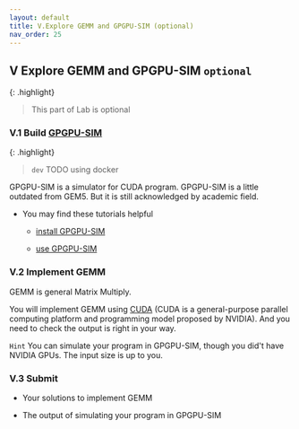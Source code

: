 ```yaml
---
layout: default
title: V.Explore GEMM and GPGPU-SIM (optional)
nav_order: 25
---
```


## V Explore GEMM and GPGPU-SIM `optional`

{: .highlight}
> This part of Lab is optional

### V.1 Build [GPGPU-SIM](http://www.gpgpu-sim.org/)

{: .highlight}
> `dev` TODO using docker

GPGPU-SIM is a simulator for CUDA program. GPGPU-SIM is a little outdated from GEM5. But it is still acknowledged by academic field.

- You may find these tutorials helpful
  
  - [install GPGPU-SIM](https://github.com/wu-kan/wu-kan.github.io/blob/a94869ef1f1f6bf5daf9535cacbfc69912c2322b/_posts/2022-01-27-%E6%A8%A1%E6%8B%9F%E5%99%A8%20GPGPU-Sim%20%E7%9A%84%E4%BD%BF%E7%94%A8%E4%BB%8B%E7%BB%8D.md)
  
  - [use GPGPU-SIM](https://blog.csdn.net/gtyinstinct/article/details/126075885)

### V.2 Implement GEMM

GEMM is general Matrix Multiply.

You will implement GEMM using [CUDA](https://docs.nvidia.com/cuda/cuda-c-programming-guide/index.html) (CUDA is a general-purpose parallel computing platform and programming model proposed by NVIDIA). And you need to check the output is right in your way.

`Hint` You can simulate your program in GPGPU-SIM, though you did't have NVIDIA GPUs. The input size is up to you.

### V.3 Submit

- Your solutions to implement GEMM

- The output of simulating your program in GPGPU-SIM
